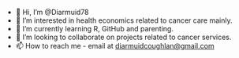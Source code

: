 - 👋 Hi, I’m @Diarmuid78
- 👀 I’m interested in health economics related to cancer care mainly.
- 🌱 I’m currently learning R, GitHub and parenting.
- 💞️ I’m looking to collaborate on projects related to cancer services.
- 📫 How to reach me - email at diarmuidcoughlan@gmail.com

<!---
Diarmuid78/Diarmuid78 is a ✨ special ✨ repository because its `README.md` (this file) appears on your GitHub profile.
You can click the Preview link to take a look at your changes.
--->
